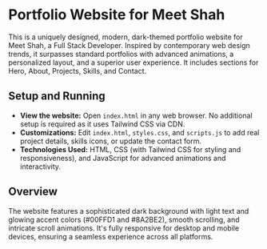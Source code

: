 # Portfolio Website for Meet Shah

This is a uniquely designed, modern, dark-themed portfolio website for Meet Shah, a Full Stack Developer. Inspired by contemporary web design trends, it surpasses standard portfolios with advanced animations, a personalized layout, and a superior user experience. It includes sections for Hero, About, Projects, Skills, and Contact.

## Setup and Running
- **View the website:** Open `index.html` in any web browser. No additional setup is required as it uses Tailwind CSS via CDN.
- **Customizations:** Edit `index.html`, `styles.css`, and `scripts.js` to add real project details, skills icons, or update the contact form.
- **Technologies Used:** HTML, CSS (with Tailwind CSS for styling and responsiveness), and JavaScript for advanced animations and interactivity.

## Overview
The website features a sophisticated dark background with light text and glowing accent colors (#00FFD1 and #8A2BE2), smooth scrolling, and intricate scroll animations. It's fully responsive for desktop and mobile devices, ensuring a seamless experience across all platforms.
